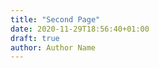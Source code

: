 ```yaml
---
title: "Second Page"
date: 2020-11-29T18:56:40+01:00
draft: true
author: Author Name
---
```


<!-- Post excerpt

# Main Heading

Post content... -->
